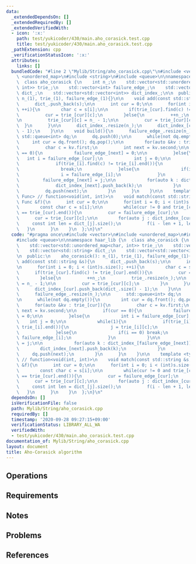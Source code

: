 ```yaml
---
data:
  _extendedDependsOn: []
  _extendedRequiredBy: []
  _extendedVerifiedWith:
  - icon: ':x:'
    path: test/yukicoder/430/main.aho_corasick.test.cpp
    title: test/yukicoder/430/main.aho_corasick.test.cpp
  _pathExtension: cpp
  _verificationStatusIcon: ':x:'
  attributes:
    links: []
  bundledCode: "#line 2 \"Mylib/String/aho_corasick.cpp\"\n#include <vector>\n#include\
    \ <unordered_map>\n#include <string>\n#include <queue>\n\nnamespace haar_lib {\n\
    \  class aho_corasick {\n    int n_;\n    std::vector<std::unordered_map<char,\
    \ int>> trie_;\n    std::vector<int> failure_edge_;\n    std::vector<std::string>\
    \ dict_;\n    std::vector<std::vector<int>> dict_index_;\n\n  public:\n    aho_corasick():\
    \ n_(1), trie_(1), failure_edge_(1){}\n\n    void add(const std::string &s){\n\
    \      dict_.push_back(s);\n\n      int cur = 0;\n\n      for(int i = 0; i < (int)s.size();\
    \ ++i){\n        char c = s[i];\n\n        if(trie_[cur].find(c) != trie_[cur].end()){\n\
    \          cur = trie_[cur][c];\n        }else{\n          ++n_;\n          trie_.resize(n_);\n\
    \n          trie_[cur][c] = n_ - 1;\n\n          cur = trie_[cur][c];\n      \
    \  }\n      }\n\n      dict_index_.resize(n_);\n      dict_index_[cur].push_back(dict_.size()\
    \ - 1);\n    }\n\n    void build(){\n      failure_edge_.resize(n_);\n\n     \
    \ std::queue<int> dq;\n      dq.push(0);\n\n      while(not dq.empty()){\n   \
    \     int cur = dq.front(); dq.pop();\n\n        for(auto &kv : trie_[cur]){\n\
    \          char c = kv.first;\n          int next = kv.second;\n\n          if(cur\
    \ == 0){\n            failure_edge_[next] = 0;\n\n          }else{\n         \
    \   int i = failure_edge_[cur];\n            int j = 0;\n\n            while(1){\n\
    \              if(trie_[i].find(c) != trie_[i].end()){\n                j = trie_[i][c];\n\
    \                break;\n              }else{\n                if(i == 0) break;\n\
    \                i = failure_edge_[i];\n              }\n            }\n\n   \
    \         failure_edge_[next] = j;\n\n            for(auto k : dict_index_[failure_edge_[next]]){\n\
    \              dict_index_[next].push_back(k);\n            }\n          }\n\n\
    \          dq.push(next);\n        }\n      }\n    }\n\n    template <typename\
    \ Func> // function<void(int, int)>\n    void match(const std::string &s, const\
    \ Func &f){\n      int cur = 0;\n\n      for(int i = 0; i < (int)s.size(); ++i){\n\
    \        const char c = s[i];\n\n        while(cur != 0 and trie_[cur].find(c)\
    \ == trie_[cur].end()){\n          cur = failure_edge_[cur];\n        }\n\n  \
    \      cur = trie_[cur][c];\n\n        for(auto j : dict_index_[cur]){\n     \
    \     const int len = dict_[j].size();\n          f(i - len + 1, len);\n     \
    \   }\n      }\n    }\n  };\n}\n"
  code: "#pragma once\n#include <vector>\n#include <unordered_map>\n#include <string>\n\
    #include <queue>\n\nnamespace haar_lib {\n  class aho_corasick {\n    int n_;\n\
    \    std::vector<std::unordered_map<char, int>> trie_;\n    std::vector<int> failure_edge_;\n\
    \    std::vector<std::string> dict_;\n    std::vector<std::vector<int>> dict_index_;\n\
    \n  public:\n    aho_corasick(): n_(1), trie_(1), failure_edge_(1){}\n\n    void\
    \ add(const std::string &s){\n      dict_.push_back(s);\n\n      int cur = 0;\n\
    \n      for(int i = 0; i < (int)s.size(); ++i){\n        char c = s[i];\n\n  \
    \      if(trie_[cur].find(c) != trie_[cur].end()){\n          cur = trie_[cur][c];\n\
    \        }else{\n          ++n_;\n          trie_.resize(n_);\n\n          trie_[cur][c]\
    \ = n_ - 1;\n\n          cur = trie_[cur][c];\n        }\n      }\n\n      dict_index_.resize(n_);\n\
    \      dict_index_[cur].push_back(dict_.size() - 1);\n    }\n\n    void build(){\n\
    \      failure_edge_.resize(n_);\n\n      std::queue<int> dq;\n      dq.push(0);\n\
    \n      while(not dq.empty()){\n        int cur = dq.front(); dq.pop();\n\n  \
    \      for(auto &kv : trie_[cur]){\n          char c = kv.first;\n          int\
    \ next = kv.second;\n\n          if(cur == 0){\n            failure_edge_[next]\
    \ = 0;\n\n          }else{\n            int i = failure_edge_[cur];\n        \
    \    int j = 0;\n\n            while(1){\n              if(trie_[i].find(c) !=\
    \ trie_[i].end()){\n                j = trie_[i][c];\n                break;\n\
    \              }else{\n                if(i == 0) break;\n                i =\
    \ failure_edge_[i];\n              }\n            }\n\n            failure_edge_[next]\
    \ = j;\n\n            for(auto k : dict_index_[failure_edge_[next]]){\n      \
    \        dict_index_[next].push_back(k);\n            }\n          }\n\n     \
    \     dq.push(next);\n        }\n      }\n    }\n\n    template <typename Func>\
    \ // function<void(int, int)>\n    void match(const std::string &s, const Func\
    \ &f){\n      int cur = 0;\n\n      for(int i = 0; i < (int)s.size(); ++i){\n\
    \        const char c = s[i];\n\n        while(cur != 0 and trie_[cur].find(c)\
    \ == trie_[cur].end()){\n          cur = failure_edge_[cur];\n        }\n\n  \
    \      cur = trie_[cur][c];\n\n        for(auto j : dict_index_[cur]){\n     \
    \     const int len = dict_[j].size();\n          f(i - len + 1, len);\n     \
    \   }\n      }\n    }\n  };\n}\n"
  dependsOn: []
  isVerificationFile: false
  path: Mylib/String/aho_corasick.cpp
  requiredBy: []
  timestamp: '2020-09-28 09:27:15+09:00'
  verificationStatus: LIBRARY_ALL_WA
  verifiedWith:
  - test/yukicoder/430/main.aho_corasick.test.cpp
documentation_of: Mylib/String/aho_corasick.cpp
layout: document
title: Aho-Corasick algorithm
---
```


## Operations

## Requirements

## Notes

## Problems

## References
